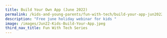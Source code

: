 ```yaml
---
title: Build Your Own App (June 2022)
permalink: /kids-and-young-parents/fun-with-tech/build-your-app-jun2022
description: "Free june holiday webinar for kids "
image: /images/Jun22-Kids-Build-Your-App.jpeg
third_nav_title: Fun With Tech Series
---
```


